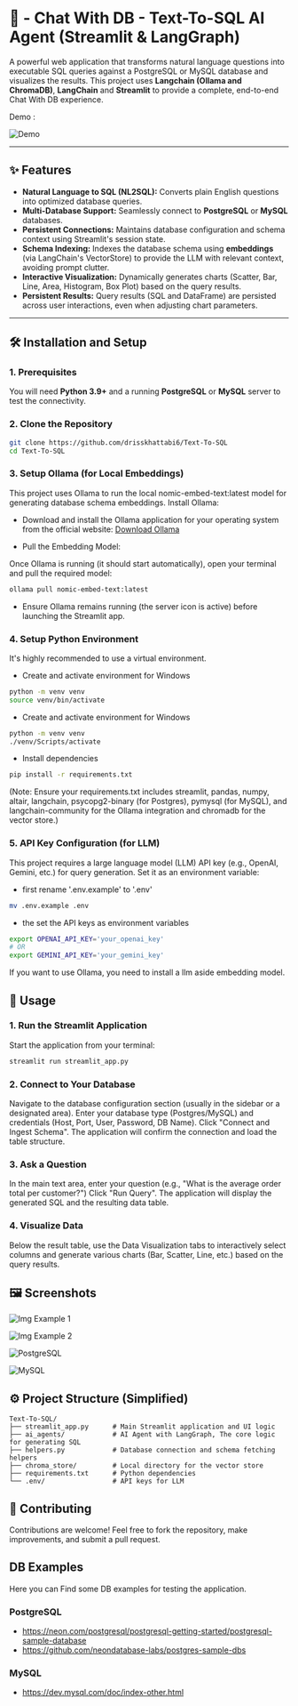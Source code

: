 
# 🚀 - Chat With DB - Text-To-SQL AI Agent (Streamlit & LangGraph)

A powerful web application that transforms natural language questions into executable SQL queries against a PostgreSQL or MySQL database and visualizes the results. This project uses **Langchain (Ollama and ChromaDB)**, **LangChain** and **Streamlit** to provide a complete, end-to-end Chat With DB experience.

Demo :

![Demo](imgs/demo.gif)

---

## ✨ Features

 * **Natural Language to SQL (NL2SQL):** Converts plain English questions into optimized database queries.
 * **Multi-Database Support:** Seamlessly connect to **PostgreSQL** or **MySQL** databases.
 * **Persistent Connections:** Maintains database configuration and schema context using Streamlit's session state.
 * **Schema Indexing:** Indexes the database schema using **embeddings** (via LangChain's VectorStore) to provide the LLM with relevant context, avoiding prompt clutter.
 * **Interactive Visualization:** Dynamically generates charts (Scatter, Bar, Line, Area, Histogram, Box Plot) based on the query results.
 * **Persistent Results:** Query results (SQL and DataFrame) are persisted across user interactions, even when adjusting chart parameters.

---

## 🛠️ Installation and Setup

### 1. Prerequisites

You will need **Python 3.9+** and a running **PostgreSQL** or **MySQL** server to test the connectivity.

### 2. Clone the Repository

```bash
git clone https://github.com/drisskhattabi6/Text-To-SQL
cd Text-To-SQL
```

### 3. Setup Ollama (for Local Embeddings)

This project uses Ollama to run the local nomic-embed-text:latest model for generating database schema embeddings.
Install Ollama:

- Download and install the Ollama application for your operating system from the official website: [Download Ollama](https://ollama.ai/download)

- Pull the Embedding Model:

Once Ollama is running (it should start automatically), open your terminal and pull the required model:

```bash
ollama pull nomic-embed-text:latest
```

- Ensure Ollama remains running (the server icon is active) before launching the Streamlit app.

### 4. Setup Python Environment

It's highly recommended to use a virtual environment.

- Create and activate environment for Windows

```Bash
python -m venv venv
source venv/bin/activate 
```

- Create and activate environment for Windows

```Bash
python -m venv venv
./venv/Scripts/activate
```

- Install dependencies

```Bash
pip install -r requirements.txt
```

(Note: Ensure your requirements.txt includes streamlit, pandas, numpy, altair, langchain, psycopg2-binary (for Postgres), pymysql (for MySQL), and langchain-community for the Ollama integration and chromadb for the vector store.)

### 5. API Key Configuration (for LLM)

This project requires a large language model (LLM) API key (e.g., OpenAI, Gemini, etc.) for query generation. Set it as an environment variable:

- first rename '.env.example' to '.env'

```Bash
mv .env.example .env
```

- the set the API keys as environment variables

```Bash
export OPENAI_API_KEY='your_openai_key'
# OR
export GEMINI_API_KEY='your_gemini_key' 
```

If you want to use Ollama, you need to install a llm aside embedding model.

## 🚀 Usage


### 1. Run the Streamlit Application

Start the application from your terminal:

```Bash
streamlit run streamlit_app.py
```

### 2. Connect to Your Database

Navigate to the database configuration section (usually in the sidebar or a designated area).
Enter your database type (Postgres/MySQL) and credentials (Host, Port, User, Password, DB Name).
Click "Connect and Ingest Schema". The application will confirm the connection and load the table structure.

### 3. Ask a Question

In the main text area, enter your question (e.g., "What is the average order total per customer?")
Click "Run Query".
The application will display the generated SQL and the resulting data table.

### 4. Visualize Data

Below the result table, use the Data Visualization tabs to interactively select columns and generate various charts (Bar, Scatter, Line, etc.) based on the query results.

## 🖼️ Screenshots

![Img Example 1](imgs/img1.png)

![Img Example 2](imgs/img2.png)

![PostgreSQL](imgs/postgresql.png)

![MySQL](imgs/mysql.png)

## ⚙️ Project Structure (Simplified)

```
Text-To-SQL/
├── streamlit_app.py      # Main Streamlit application and UI logic
├── ai_agents/            # AI Agent with LangGraph, The core logic for generating SQL
├── helpers.py            # Database connection and schema fetching helpers
├── chroma_store/         # Local directory for the vector store
├── requirements.txt      # Python dependencies
└── .env/                 # API keys for LLM
```

## 🤝 Contributing

Contributions are welcome! Feel free to fork the repository, make improvements, and submit a pull request.


## DB Examples

Here you can Find some DB examples for testing the application.

### PostgreSQL

- https://neon.com/postgresql/postgresql-getting-started/postgresql-sample-database
- https://github.com/neondatabase-labs/postgres-sample-dbs


### MySQL
- https://dev.mysql.com/doc/index-other.html

